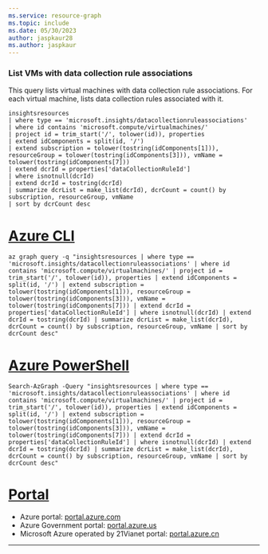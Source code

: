 ```yaml
---
ms.service: resource-graph
ms.topic: include
ms.date: 05/30/2023
author: jaspkaur28
ms.author: jaspkaur
---
```


### List VMs with data collection rule associations

This query lists virtual machines with data collection rule associations. For each virtual machine, lists data collection rules associated with it.

```kusto
insightsresources
| where type == 'microsoft.insights/datacollectionruleassociations'
| where id contains 'microsoft.compute/virtualmachines/'
| project id = trim_start('/', tolower(id)), properties
| extend idComponents = split(id, '/')
| extend subscription = tolower(tostring(idComponents[1])), resourceGroup = tolower(tostring(idComponents[3])), vmName = tolower(tostring(idComponents[7]))
| extend dcrId = properties['dataCollectionRuleId']
| where isnotnull(dcrId)
| extend dcrId = tostring(dcrId)
| summarize dcrList = make_list(dcrId), dcrCount = count() by subscription, resourceGroup, vmName
| sort by dcrCount desc
```

# [Azure CLI](#tab/azure-cli)

```azurecli-interactive
az graph query -q "insightsresources | where type == 'microsoft.insights/datacollectionruleassociations' | where id contains 'microsoft.compute/virtualmachines/' | project id = trim_start('/', tolower(id)), properties | extend idComponents = split(id, '/') | extend subscription = tolower(tostring(idComponents[1])), resourceGroup = tolower(tostring(idComponents[3])), vmName = tolower(tostring(idComponents[7])) | extend dcrId = properties['dataCollectionRuleId'] | where isnotnull(dcrId) | extend dcrId = tostring(dcrId) | summarize dcrList = make_list(dcrId), dcrCount = count() by subscription, resourceGroup, vmName | sort by dcrCount desc"
```

# [Azure PowerShell](#tab/azure-powershell)

```azurepowershell-interactive
Search-AzGraph -Query "insightsresources | where type == 'microsoft.insights/datacollectionruleassociations' | where id contains 'microsoft.compute/virtualmachines/' | project id = trim_start('/', tolower(id)), properties | extend idComponents = split(id, '/') | extend subscription = tolower(tostring(idComponents[1])), resourceGroup = tolower(tostring(idComponents[3])), vmName = tolower(tostring(idComponents[7])) | extend dcrId = properties['dataCollectionRuleId'] | where isnotnull(dcrId) | extend dcrId = tostring(dcrId) | summarize dcrList = make_list(dcrId), dcrCount = count() by subscription, resourceGroup, vmName | sort by dcrCount desc"
```

# [Portal](#tab/azure-portal)



- Azure portal: <a href="https://portal.azure.com/#blade/HubsExtension/ArgQueryBlade/query/insightsresources%0D%0A%7C%20where%20type%20%3D%3D%20%27microsoft.insights%2Fdatacollectionruleassociations%27%0D%0A%7C%20where%20id%20contains%20%27microsoft.compute%2Fvirtualmachines%2F%27%0D%0A%7C%20project%20id%20%3D%20trim_start%28%27%2F%27%2C%20tolower%28id%29%29%2C%20properties%0D%0A%7C%20extend%20idComponents%20%3D%20split%28id%2C%20%27%2F%27%29%0D%0A%7C%20extend%20subscription%20%3D%20tolower%28tostring%28idComponents%5B1%5D%29%29%2C%20resourceGroup%20%3D%20tolower%28tostring%28idComponents%5B3%5D%29%29%2C%20vmName%20%3D%20tolower%28tostring%28idComponents%5B7%5D%29%29%0D%0A%7C%20extend%20dcrId%20%3D%20properties%5B%27dataCollectionRuleId%27%5D%0D%0A%7C%20where%20isnotnull%28dcrId%29%0D%0A%7C%20extend%20dcrId%20%3D%20tostring%28dcrId%29%0D%0A%7C%20summarize%20dcrList%20%3D%20make_list%28dcrId%29%2C%20dcrCount%20%3D%20count%28%29%20by%20subscription%2C%20resourceGroup%2C%20vmName%0D%0A%7C%20sort%20by%20dcrCount%20desc" target="_blank">portal.azure.com</a>
- Azure Government portal: <a href="https://portal.azure.us/#blade/HubsExtension/ArgQueryBlade/query/insightsresources%0D%0A%7C%20where%20type%20%3D%3D%20%27microsoft.insights%2Fdatacollectionruleassociations%27%0D%0A%7C%20where%20id%20contains%20%27microsoft.compute%2Fvirtualmachines%2F%27%0D%0A%7C%20project%20id%20%3D%20trim_start%28%27%2F%27%2C%20tolower%28id%29%29%2C%20properties%0D%0A%7C%20extend%20idComponents%20%3D%20split%28id%2C%20%27%2F%27%29%0D%0A%7C%20extend%20subscription%20%3D%20tolower%28tostring%28idComponents%5B1%5D%29%29%2C%20resourceGroup%20%3D%20tolower%28tostring%28idComponents%5B3%5D%29%29%2C%20vmName%20%3D%20tolower%28tostring%28idComponents%5B7%5D%29%29%0D%0A%7C%20extend%20dcrId%20%3D%20properties%5B%27dataCollectionRuleId%27%5D%0D%0A%7C%20where%20isnotnull%28dcrId%29%0D%0A%7C%20extend%20dcrId%20%3D%20tostring%28dcrId%29%0D%0A%7C%20summarize%20dcrList%20%3D%20make_list%28dcrId%29%2C%20dcrCount%20%3D%20count%28%29%20by%20subscription%2C%20resourceGroup%2C%20vmName%0D%0A%7C%20sort%20by%20dcrCount%20desc" target="_blank">portal.azure.us</a>
- Microsoft Azure operated by 21Vianet portal: <a href="https://portal.azure.cn/#blade/HubsExtension/ArgQueryBlade/query/insightsresources%0D%0A%7C%20where%20type%20%3D%3D%20%27microsoft.insights%2Fdatacollectionruleassociations%27%0D%0A%7C%20where%20id%20contains%20%27microsoft.compute%2Fvirtualmachines%2F%27%0D%0A%7C%20project%20id%20%3D%20trim_start%28%27%2F%27%2C%20tolower%28id%29%29%2C%20properties%0D%0A%7C%20extend%20idComponents%20%3D%20split%28id%2C%20%27%2F%27%29%0D%0A%7C%20extend%20subscription%20%3D%20tolower%28tostring%28idComponents%5B1%5D%29%29%2C%20resourceGroup%20%3D%20tolower%28tostring%28idComponents%5B3%5D%29%29%2C%20vmName%20%3D%20tolower%28tostring%28idComponents%5B7%5D%29%29%0D%0A%7C%20extend%20dcrId%20%3D%20properties%5B%27dataCollectionRuleId%27%5D%0D%0A%7C%20where%20isnotnull%28dcrId%29%0D%0A%7C%20extend%20dcrId%20%3D%20tostring%28dcrId%29%0D%0A%7C%20summarize%20dcrList%20%3D%20make_list%28dcrId%29%2C%20dcrCount%20%3D%20count%28%29%20by%20subscription%2C%20resourceGroup%2C%20vmName%0D%0A%7C%20sort%20by%20dcrCount%20desc" target="_blank">portal.azure.cn</a>

---
